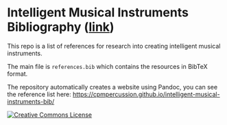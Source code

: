 # Intelligent Musical Instruments Bibliography ([link](https://cpmpercussion.github.io/intelligent-musical-instruments-bib/))

This repo is a list of references for research into creating intelligent musical instruments. 

The main file is `references.bib` which contains the resources in BibTeX format.

The repository automatically creates a website using Pandoc, you can see the reference list here: <https://cpmpercussion.github.io/intelligent-musical-instruments-bib/>

[![Creative Commons License](https://i.creativecommons.org/l/by/4.0/88x31.png)](http://creativecommons.org/licenses/by/4.0/)
